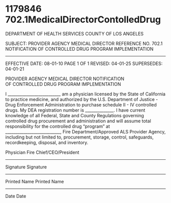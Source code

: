 # 1179846 702.1MedicalDirectorContolledDrug

DEPARTMENT OF HEALTH SERVICES 
COUNTY OF LOS ANGELES 
 
SUBJECT: PROVIDER AGENCY MEDICAL DIRECTOR  REFERENCE NO. 702.1 
 NOTIFICATION OF CONTROLLED DRUG 
 PROGRAM IMPLEMENTATION 
 
__________________________________________________________________________ 
EFFECTIVE DATE: 08-01-10        PAGE 1 OF 1 
REVISED: 04-01-25 
SUPERSEDES: 04-01-21 
 
PROVIDER AGENCY MEDICAL DIRECTOR NOTIFICATION  
OF CONTROLLED DRUG PROGRAM IMPLEMENTATION 
 
 
I __________________________ am a physician licensed by the State of California to practice 
medicine, and authorized by the U.S. Department of Justice - Drug Enforcement Administration 
to purchase schedule II - IV controlled drugs. My DEA registration number is ______________. 
I have current knowledge of all Federal, State and County Regulations governing controlled 
drug procurement and administration and will assume total responsibility for the controlled drug 
“program” at ___________________________, Fire Department/Approved ALS Provider 
Agency, including but not limited to, procurement, storage, control, safeguards, recordkeeping, 
disposal, and inventory. 
 
 
 
 
Physician       Fire Chief/CEO/President 
 
 
 
____________________     _________________  
Signature       Signature 
 
 
____________________     __________________ 
Printed Name       Printed Name 
 
 
____________________     ___________________ 
Date        Date
